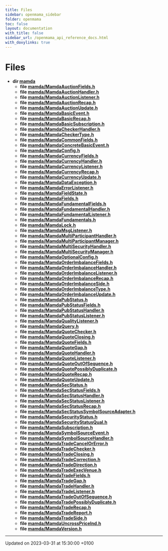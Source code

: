 ```yaml
---
title: Files
sidebar: openmama_sidebar
folder: openmama
toc: false
layout: documentation
with_title: false
sidebar_url: /openmama_api_reference_docs.html
with_doxylinks: true
---
```


# Files




* **dir [mamda](dir_84ee46c8faa1b8f7b3b4421327098c29.html#dir-mamda)** 
    * **file [mamda/MamdaAuctionFields.h](MamdaAuctionFields_8h.html#file-mamdaauctionfields.h)** 
    * **file [mamda/MamdaAuctionHandler.h](MamdaAuctionHandler_8h.html#file-mamdaauctionhandler.h)** 
    * **file [mamda/MamdaAuctionListener.h](MamdaAuctionListener_8h.html#file-mamdaauctionlistener.h)** 
    * **file [mamda/MamdaAuctionRecap.h](MamdaAuctionRecap_8h.html#file-mamdaauctionrecap.h)** 
    * **file [mamda/MamdaAuctionUpdate.h](MamdaAuctionUpdate_8h.html#file-mamdaauctionupdate.h)** 
    * **file [mamda/MamdaBasicEvent.h](MamdaBasicEvent_8h.html#file-mamdabasicevent.h)** 
    * **file [mamda/MamdaBasicRecap.h](MamdaBasicRecap_8h.html#file-mamdabasicrecap.h)** 
    * **file [mamda/MamdaBasicSubscription.h](MamdaBasicSubscription_8h.html#file-mamdabasicsubscription.h)** 
    * **file [mamda/MamdaCheckerHandler.h](MamdaCheckerHandler_8h.html#file-mamdacheckerhandler.h)** 
    * **file [mamda/MamdaCheckerType.h](MamdaCheckerType_8h.html#file-mamdacheckertype.h)** 
    * **file [mamda/MamdaCommonFields.h](MamdaCommonFields_8h.html#file-mamdacommonfields.h)** 
    * **file [mamda/MamdaConcreteBasicEvent.h](MamdaConcreteBasicEvent_8h.html#file-mamdaconcretebasicevent.h)** 
    * **file [mamda/MamdaConfig.h](MamdaConfig_8h.html#file-mamdaconfig.h)** 
    * **file [mamda/MamdaCurrencyFields.h](MamdaCurrencyFields_8h.html#file-mamdacurrencyfields.h)** 
    * **file [mamda/MamdaCurrencyHandler.h](MamdaCurrencyHandler_8h.html#file-mamdacurrencyhandler.h)** 
    * **file [mamda/MamdaCurrencyListener.h](MamdaCurrencyListener_8h.html#file-mamdacurrencylistener.h)** 
    * **file [mamda/MamdaCurrencyRecap.h](MamdaCurrencyRecap_8h.html#file-mamdacurrencyrecap.h)** 
    * **file [mamda/MamdaCurrencyUpdate.h](MamdaCurrencyUpdate_8h.html#file-mamdacurrencyupdate.h)** 
    * **file [mamda/MamdaDataException.h](MamdaDataException_8h.html#file-mamdadataexception.h)** 
    * **file [mamda/MamdaErrorListener.h](MamdaErrorListener_8h.html#file-mamdaerrorlistener.h)** 
    * **file [mamda/MamdaFieldState.h](MamdaFieldState_8h.html#file-mamdafieldstate.h)** 
    * **file [mamda/MamdaFields.h](MamdaFields_8h.html#file-mamdafields.h)** 
    * **file [mamda/MamdaFundamentalFields.h](MamdaFundamentalFields_8h.html#file-mamdafundamentalfields.h)** 
    * **file [mamda/MamdaFundamentalHandler.h](MamdaFundamentalHandler_8h.html#file-mamdafundamentalhandler.h)** 
    * **file [mamda/MamdaFundamentalListener.h](MamdaFundamentalListener_8h.html#file-mamdafundamentallistener.h)** 
    * **file [mamda/MamdaFundamentals.h](MamdaFundamentals_8h.html#file-mamdafundamentals.h)** 
    * **file [mamda/MamdaLock.h](MamdaLock_8h.html#file-mamdalock.h)** 
    * **file [mamda/MamdaMsgListener.h](MamdaMsgListener_8h.html#file-mamdamsglistener.h)** 
    * **file [mamda/MamdaMultiParticipantHandler.h](MamdaMultiParticipantHandler_8h.html#file-mamdamultiparticipanthandler.h)** 
    * **file [mamda/MamdaMultiParticipantManager.h](MamdaMultiParticipantManager_8h.html#file-mamdamultiparticipantmanager.h)** 
    * **file [mamda/MamdaMultiSecurityHandler.h](MamdaMultiSecurityHandler_8h.html#file-mamdamultisecurityhandler.h)** 
    * **file [mamda/MamdaMultiSecurityManager.h](MamdaMultiSecurityManager_8h.html#file-mamdamultisecuritymanager.h)** 
    * **file [mamda/MamdaOptionalConfig.h](MamdaOptionalConfig_8h.html#file-mamdaoptionalconfig.h)** 
    * **file [mamda/MamdaOrderImbalanceFields.h](MamdaOrderImbalanceFields_8h.html#file-mamdaorderimbalancefields.h)** 
    * **file [mamda/MamdaOrderImbalanceHandler.h](MamdaOrderImbalanceHandler_8h.html#file-mamdaorderimbalancehandler.h)** 
    * **file [mamda/MamdaOrderImbalanceListener.h](MamdaOrderImbalanceListener_8h.html#file-mamdaorderimbalancelistener.h)** 
    * **file [mamda/MamdaOrderImbalanceRecap.h](MamdaOrderImbalanceRecap_8h.html#file-mamdaorderimbalancerecap.h)** 
    * **file [mamda/MamdaOrderImbalanceSide.h](MamdaOrderImbalanceSide_8h.html#file-mamdaorderimbalanceside.h)** 
    * **file [mamda/MamdaOrderImbalanceType.h](MamdaOrderImbalanceType_8h.html#file-mamdaorderimbalancetype.h)** 
    * **file [mamda/MamdaOrderImbalanceUpdate.h](MamdaOrderImbalanceUpdate_8h.html#file-mamdaorderimbalanceupdate.h)** 
    * **file [mamda/MamdaPubStatus.h](MamdaPubStatus_8h.html#file-mamdapubstatus.h)** 
    * **file [mamda/MamdaPubStatusFields.h](MamdaPubStatusFields_8h.html#file-mamdapubstatusfields.h)** 
    * **file [mamda/MamdaPubStatusHandler.h](MamdaPubStatusHandler_8h.html#file-mamdapubstatushandler.h)** 
    * **file [mamda/MamdaPubStatusListener.h](MamdaPubStatusListener_8h.html#file-mamdapubstatuslistener.h)** 
    * **file [mamda/MamdaQualityListener.h](MamdaQualityListener_8h.html#file-mamdaqualitylistener.h)** 
    * **file [mamda/MamdaQuery.h](MamdaQuery_8h.html#file-mamdaquery.h)** 
    * **file [mamda/MamdaQuoteChecker.h](MamdaQuoteChecker_8h.html#file-mamdaquotechecker.h)** 
    * **file [mamda/MamdaQuoteClosing.h](MamdaQuoteClosing_8h.html#file-mamdaquoteclosing.h)** 
    * **file [mamda/MamdaQuoteFields.h](MamdaQuoteFields_8h.html#file-mamdaquotefields.h)** 
    * **file [mamda/MamdaQuoteGap.h](MamdaQuoteGap_8h.html#file-mamdaquotegap.h)** 
    * **file [mamda/MamdaQuoteHandler.h](MamdaQuoteHandler_8h.html#file-mamdaquotehandler.h)** 
    * **file [mamda/MamdaQuoteListener.h](MamdaQuoteListener_8h.html#file-mamdaquotelistener.h)** 
    * **file [mamda/MamdaQuoteOutOfSequence.h](MamdaQuoteOutOfSequence_8h.html#file-mamdaquoteoutofsequence.h)** 
    * **file [mamda/MamdaQuotePossiblyDuplicate.h](MamdaQuotePossiblyDuplicate_8h.html#file-mamdaquotepossiblyduplicate.h)** 
    * **file [mamda/MamdaQuoteRecap.h](MamdaQuoteRecap_8h.html#file-mamdaquoterecap.h)** 
    * **file [mamda/MamdaQuoteUpdate.h](MamdaQuoteUpdate_8h.html#file-mamdaquoteupdate.h)** 
    * **file [mamda/MamdaSecStatus.h](MamdaSecStatus_8h.html#file-mamdasecstatus.h)** 
    * **file [mamda/MamdaSecStatusFields.h](MamdaSecStatusFields_8h.html#file-mamdasecstatusfields.h)** 
    * **file [mamda/MamdaSecStatusHandler.h](MamdaSecStatusHandler_8h.html#file-mamdasecstatushandler.h)** 
    * **file [mamda/MamdaSecStatusListener.h](MamdaSecStatusListener_8h.html#file-mamdasecstatuslistener.h)** 
    * **file [mamda/MamdaSecStatusRecap.h](MamdaSecStatusRecap_8h.html#file-mamdasecstatusrecap.h)** 
    * **file [mamda/MamdaSecStatusSymbolSourceAdapter.h](MamdaSecStatusSymbolSourceAdapter_8h.html#file-mamdasecstatussymbolsourceadapter.h)** 
    * **file [mamda/MamdaSecurityStatus.h](MamdaSecurityStatus_8h.html#file-mamdasecuritystatus.h)** 
    * **file [mamda/MamdaSecurityStatusQual.h](MamdaSecurityStatusQual_8h.html#file-mamdasecuritystatusqual.h)** 
    * **file [mamda/MamdaSubscription.h](MamdaSubscription_8h.html#file-mamdasubscription.h)** 
    * **file [mamda/MamdaSymbolSourceEvent.h](MamdaSymbolSourceEvent_8h.html#file-mamdasymbolsourceevent.h)** 
    * **file [mamda/MamdaSymbolSourceHandler.h](MamdaSymbolSourceHandler_8h.html#file-mamdasymbolsourcehandler.h)** 
    * **file [mamda/MamdaTradeCancelOrError.h](MamdaTradeCancelOrError_8h.html#file-mamdatradecancelorerror.h)** 
    * **file [mamda/MamdaTradeChecker.h](MamdaTradeChecker_8h.html#file-mamdatradechecker.h)** 
    * **file [mamda/MamdaTradeClosing.h](MamdaTradeClosing_8h.html#file-mamdatradeclosing.h)** 
    * **file [mamda/MamdaTradeCorrection.h](MamdaTradeCorrection_8h.html#file-mamdatradecorrection.h)** 
    * **file [mamda/MamdaTradeDirection.h](MamdaTradeDirection_8h.html#file-mamdatradedirection.h)** 
    * **file [mamda/MamdaTradeExecVenue.h](MamdaTradeExecVenue_8h.html#file-mamdatradeexecvenue.h)** 
    * **file [mamda/MamdaTradeFields.h](MamdaTradeFields_8h.html#file-mamdatradefields.h)** 
    * **file [mamda/MamdaTradeGap.h](MamdaTradeGap_8h.html#file-mamdatradegap.h)** 
    * **file [mamda/MamdaTradeHandler.h](MamdaTradeHandler_8h.html#file-mamdatradehandler.h)** 
    * **file [mamda/MamdaTradeListener.h](MamdaTradeListener_8h.html#file-mamdatradelistener.h)** 
    * **file [mamda/MamdaTradeOutOfSequence.h](MamdaTradeOutOfSequence_8h.html#file-mamdatradeoutofsequence.h)** 
    * **file [mamda/MamdaTradePossiblyDuplicate.h](MamdaTradePossiblyDuplicate_8h.html#file-mamdatradepossiblyduplicate.h)** 
    * **file [mamda/MamdaTradeRecap.h](MamdaTradeRecap_8h.html#file-mamdatraderecap.h)** 
    * **file [mamda/MamdaTradeReport.h](MamdaTradeReport_8h.html#file-mamdatradereport.h)** 
    * **file [mamda/MamdaTradeSide.h](MamdaTradeSide_8h.html#file-mamdatradeside.h)** 
    * **file [mamda/MamdaUncrossPriceInd.h](MamdaUncrossPriceInd_8h.html#file-mamdauncrosspriceind.h)** 
    * **file [mamda/MamdaVersion.h](MamdaVersion_8h.html#file-mamdaversion.h)** 



-------------------------------

Updated on 2023-03-31 at 15:30:00 +0100
